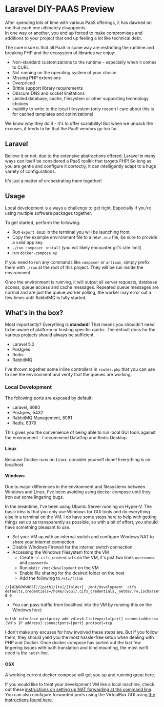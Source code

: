 # Laravel DIY-PAAS Preview

After spending lots of time with various PaaS offerings, it has dawned on me that each one ultimately disappoints.  
In one way or another, you end up forced to make compromises and additions to your project that end up feeling a lot like technical debt.

The core issue is that all PaaS in some way are restricting the runtime and breaking PHP and the ecosystem of libraries we enjoy:

 - Non-standard customizations to the runtime - especially when it comes to CURL
 - Not running on the operating system of your choice
 - Missing PHP extensions
 - Overpriced
 - Brittle support library requirements
 - Obscure DNS and socket limitations
 - Limited database, cache, filesystem or other supporting technology choices
 - Inability to write to the local filesystem (only reason I care about this is for cached templates and optimizations)

We know why they do it - it's to offer scalability!  But when we unpack the excuses, it tends to be that the PaaS vendors go too far.


## Laravel

Believe it or not, due to the extensive abstractions offered, Laravel in many ways can itself be considered a PaaS toolkit that targets PHP!
So long as you are gentle and configure it correctly, it can intelligently adapt to a huge variety of configurations.

It's just a matter of orchestrating them together!


## Usage

Local development is always a challenge to get right.  Especially if you're using multiple software packages together.

To get started, perform the following:

 - Run `export $UID` in the terminal you will be launching from.
 - Copy the example environment file to a new `.env` file, be sure to provide a valid app key.
 - `./run composer install` (you will likely encounter git's rate limit)
 - run `docker-compose up`

If you need to run any commands like `composer` or `artisan`, simply prefix them with `./run` at the root of this project.  They will be run inside the environment.

Once the environment is running, it will output all server requests, database access, queue access and cache messages.  Repeated queue messages are normal and are just the queue worker polling, the worker may error out a few times until RabbitMQ is fully started.


## What's in the box?

Most importantly?  Everything is **standard**!  That means you shouldn't need to be aware of platform or hosting specific quirks.  The default docs for the various projects should always be sufficient.

 - Laravel 5.2
 - Postgres
 - Redis
 - RabbitMQ

I've thrown together some inline controllers in `routes.php` that you can use to see the environment and verify that the queues are working.

### Local Development

The following ports are exposed by default:

 - Laravel, 8080
 - Postgres, 5432
 - RabbitMQ Management, 8081
 - Redis, 6379

This gives you the convenience of being able to run local GUI tools against the environment - I recommend DataGrip and Redis Desktop.


#### Linux
Because Docker runs on Linux, consider yourself done!  Everything is on localhost.


#### Windows
Due to major differences in the environment and filesystems between Windows and Linux, I've been avoiding using docker compose until they iron out some lingering bugs.

In the meantime, I've been using Ubuntu Server running on Hyper-V.  The basic idea is that you only use Windows for GUI tools and do everything else in a terminal on the VM.
I do have some steps here to help with getting things set up as transparently as possible, so with a bit of effort, you should have something pleasant to use.

 - Set your VM up with an internal switch and configure Windows NAT to share your internet connection
 - Disable Windows Firewall for the internal switch connection
 - Accessing the Windows filesystem from the VM
    - Create `~/.cifs_credentials` on the VM, it's just two lines `username=` and `password=`
    - Run `mkdir /mnt/development` on the VM
    - Enable file sharing for the desired folder on the host
    - Add the following to `/etc/fstab`
```
//[WINDOWSHOST]/[path]/[to]/[folder]  /mnt/development  cifs  defaults,credentials=/home/[you]/.cifs_credentials,_netdev,rw,iocharset=utf8,soft,uid=1000,gid=100 0 0
```
 - You can pass traffic from localhost into the VM by running this on the Windows host:
```
netsh interface portproxy add v4tov4 listenport=[port] connectaddress=[VM's IP address] connectport=[port] protocol=tcp
```

I don't make any excuses for how involved these steps are.  But if you follow them, they should yield you the most hassle-free setup when dealing with PHP and Docker.
Once docker compose has sorted out the last few lingering issues with path translation and bind mounting, the most we'll need is the `netsh` line.


#### OSX

A working current docker compose will get you up and running great here.

If you would like to treat your development VM like a local machine, check out these [instructions on setting up NAT forwarding at the command line](https://www.virtualbox.org/manual/ch06.html#natforward).
You can also configure forwarded ports using the VirtualBox GUI using [the instructions found here](http://ask.xmodulo.com/access-nat-guest-from-host-virtualbox.html).
